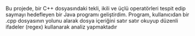 Bu projede, bir C++ dosyasındaki tekli, ikili ve üçlü operatörleri tespit edip saymayı hedefleyen bir Java 
programı geliştirdim. Program, kullanıcıdan bir .cpp dosyasının yolunu alarak dosya içeriğini satır satır okuyup 
düzenli ifadeler (regex) kullanarak analiz yapmaktadır
